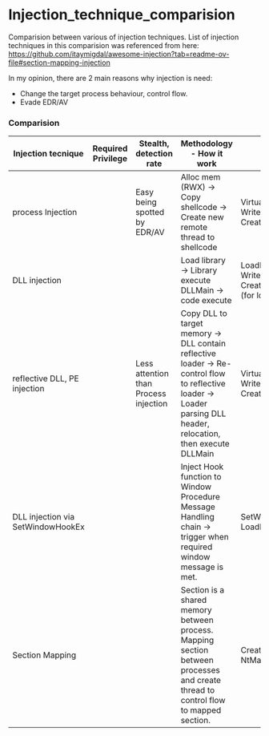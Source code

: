# Injection_technique_comparision
Comparision between various of injection techniques. List of injection techniques in this comparision was referenced from here: https://github.com/itaymigdal/awesome-injection?tab=readme-ov-file#section-mapping-injection

In my opinion, there are 2 main reasons why injection is need:
+   Change the target process behaviour, control flow.
+   Evade EDR/AV


### Comparision

| **Injection tecnique**            | **Required Privilege** | **Stealth, detection rate**           | **Methodology - How it work**                                                                                                                                     | **APIs**                                                              | **Persitence** | **implementation complexity**  | **Impact**                                                 | **uses case, target** |
|-----------------------------------|------------------------|---------------------------------------|-------------------------------------------------------------------------------------------------------------------------------------------------------------------|-----------------------------------------------------------------------|----------------|--------------------------------|------------------------------------------------------------|-----------------------|
| process Injection                 |                        | Easy being spotted by EDR/AV          | Alloc mem (RWX) -> Copy shellcode -> Create new remote thread to shellcode                                                                                        | VirtualAllocEx, WriteProcessMemory, CreateRemoteThread                |                | medium (base on the shellcode) | Target Process                                             |                       |
| DLL injection                     |                        |                                       | Load library -> Library execute DLLMain -> code execute                                                                                                           | LoadLibrary, WriteProcessMemory, CreateRemoteThread (for loading dll) |                | easy                           | Target Process                                             |                       |
| reflective DLL, PE injection      |                        | Less attention than Process injection | Copy DLL to target memory -> DLL contain reflective loader -> Re-control flow to reflective loader -> Loader parsing DLL header, relocation, then execute DLLMain | VirtualAllocEx, WriteProcessMemory, CreateRemoteThread                |                | hard                           | Target Process                                             |                       |
| DLL injection via SetWindowHookEx |                        |                                       | Inject Hook function to Window Procedure Message Handling chain -> trigger when required window message is met.                                                   | SetWindowsHookEx, LoadLibraryA                                        |                | medium                         | Depend on arg in Setwindowshook Sometimes it can be global |                       |
| Section Mapping                   |                        |                                       | Section is a shared memory between process. Mapping section between processes and create thread to control flow to mapped section.                                | CreateRemoteThreadEx, NtMapViewOfSection                              |                | easy                           | Can be global, base on the number of process map to        |                       |